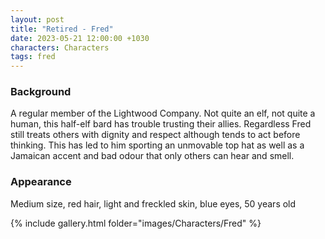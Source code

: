 ```yaml
---
layout: post
title: "Retired - Fred"
date: 2023-05-21 12:00:00 +1030
characters: Characters
tags: fred
---
```

### Background
A regular member of the Lightwood Company. Not quite an elf, not quite a human, this half-elf bard has trouble trusting their allies. Regardless Fred still treats others with dignity and respect although tends to act before thinking. This has led to him sporting an unmovable top hat as well as a Jamaican accent and bad odour that only others can hear and smell. 

### Appearance
Medium size, red hair, light and freckled skin, blue eyes, 50 years old

{% include gallery.html folder="images/Characters/Fred" %}